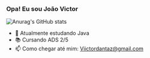 ### Opa! Eu sou João Victor
![Anurag's GitHub stats](https://github-readme-stats.vercel.app/api?username=Viictordantas&show_icons=true&theme=transparent)
- 🌱 Atualmente estudando Java
- 📚 Cursando ADS 2/5
- 📫 Como chegar até mim: Viictordantaz@gmail.com
